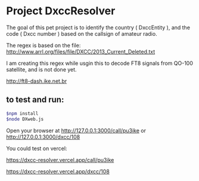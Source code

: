 # Project DxccResolver

The goal of this pet project is to identify the country ( DxccEntity ),
and the code ( Dxcc number ) based on the callsign of amateur radio.

The regex is based on the file: http://www.arrl.org/files/file/DXCC/2013_Current_Deleted.txt

I am creating this regex while usgin this to decode FT8 signals from QO-100 satellite, and is not done yet.

http://ft8-dash.ike.net.br

## to test and run:

```bash
$npm install
$node DXweb.js
```

Open your browser at http://127.0.0.1:3000/call/pu3ike or http://127.0.0.1:3000/dxcc/108

You could test on vercel:

https://dxcc-resolver.vercel.app/call/pu3ike

https://dxcc-resolver.vercel.app/dxcc/108
